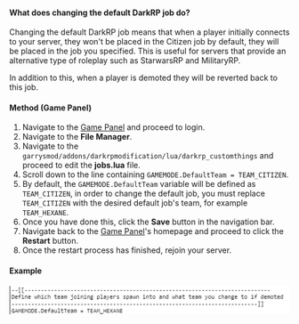 #### What does changing the default DarkRP job do?
Changing the default DarkRP job means that when a player initially connects to your server, they won't be placed in the Citizen job by default, they will be placed in the job you specified. This is useful for servers that provide an alternative type of roleplay such as StarwarsRP and MilitaryRP.

In addition to this, when a player is demoted they will be reverted back to this job.

#### Method (Game Panel)
1. Navigate to the [Game Panel](https://gamepanel.hexanenetworks.com) and proceed to login.
2. Navigate to the **File Manager**.
3. Navigate to the ``garrysmod/addons/darkrpmodification/lua/darkrp_customthings`` and proceed to edit the **jobs.lua** file.
4. Scroll down to the line containing ``GAMEMODE.DefaultTeam = TEAM_CITIZEN``.
5. By default, the ``GAMEMODE.DefaultTeam`` variable will be defined as ``TEAM_CITIZEN``, in order to change the default job, you must replace ``TEAM_CITIZEN`` with the desired default job's team, for example ``TEAM_HEXANE``.
6. Once you have done this, click the **Save** button in the navigation bar.
7. Navigate back to the [Game Panel](https://gamepanel.hexanenetworks.com)'s homepage and proceed to click the **Restart** button.
8. Once the restart process has finished, rejoin your server.

#### Example
![Changing Default Job](https://raw.githubusercontent.com/HexaneNetworks/help-assets/master/assets/png/change-default-job.png)